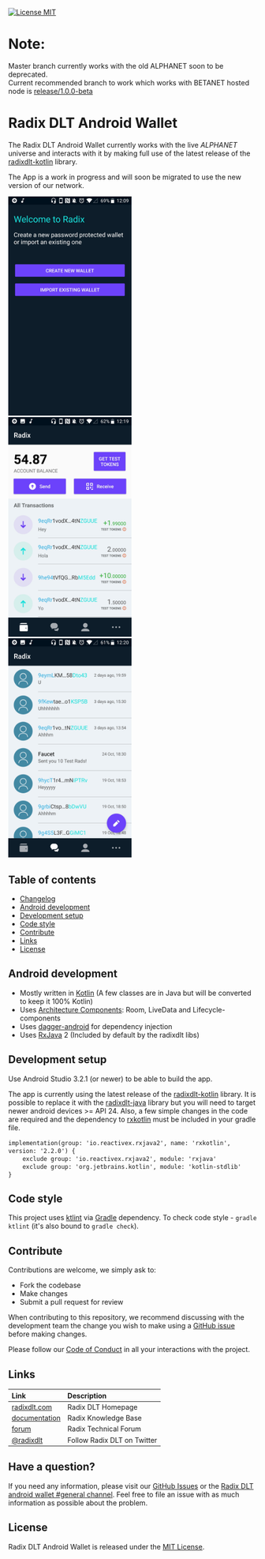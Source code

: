 [![License MIT](https://img.shields.io/badge/license-MIT-blue.svg)](LICENSE)

# Note:

Master branch currently works with the old ALPHANET soon to be deprecated.  
Current recommended branch to work which works with BETANET hosted node is [release/1.0.0-beta](https://github.com/radixdlt/radixdlt-wallet-android/tree/release/1.0.0-beta)

# Radix DLT Android Wallet

The Radix DLT Android Wallet currently works with the live _ALPHANET_ universe and interacts with it
by making full use of the latest release of the [radixdlt-kotlin](https://github.com/radixdlt/radixdlt-kotlin) library.

The App is a work in progress and will soon be migrated to use the new version of our network.

<img src="art/unlock_wallet.jpg" width="250">&nbsp;
<img src="art/transactions_screen.jpg" width="250">&nbsp;
<img  src="art/contacts_screen.jpg" width="250">

## Table of contents

- [Changelog](CHANGELOG.md)
- [Android development](#android-development)
- [Development setup](#development-setup)
- [Code style](#code-style)
- [Contribute](#contribute)
- [Links](#links)
- [License](#license)

## Android development

 * Mostly written in [Kotlin](https://kotlinlang.org/) (A few classes are in Java but will be converted to keep it 100% Kotlin)
 * Uses [Architecture Components](https://developer.android.com/topic/libraries/architecture/): Room, LiveData and Lifecycle-components
 * Uses [dagger-android](https://google.github.io/dagger/android.html) for dependency injection
 * Uses [RxJava](https://github.com/ReactiveX/RxJava) 2 (Included by default by the radixdlt libs)

## Development setup

Use Android Studio 3.2.1 (or newer) to be able to build the app.

The app is currently using the latest release of the [radixdlt-kotlin](https://github.com/radixdlt/radixdlt-kotlin) library. It is 
possible to replace it with the [radixdlt-java](https://github.com/radixdlt/radixdlt-java) library but you will need to target newer
android devices >= API 24. Also, a few simple changes in the code are required and the dependency
to [rxkotlin](https://github.com/ReactiveX/RxKotlin) must be included in your gradle file.

```
implementation(group: 'io.reactivex.rxjava2', name: 'rxkotlin', version: '2.2.0') {
    exclude group: 'io.reactivex.rxjava2', module: 'rxjava'
    exclude group: 'org.jetbrains.kotlin', module: 'kotlin-stdlib'
}
```

## Code style

This project uses [ktlint](https://github.com/shyiko/ktlint) via [Gradle](https://gradle.org/) dependency.
To check code style - `gradle ktlint` (it's also bound to `gradle check`).

## Contribute

Contributions are welcome, we simply ask to:

* Fork the codebase
* Make changes
* Submit a pull request for review

When contributing to this repository, we recommend discussing with the development team the change you wish to make using a [GitHub issue](https://github.com/radixdlt/radixdlt-wallet-android/issues) before making changes.

Please follow our [Code of Conduct](CODE_OF_CONDUCT.md) in all your interactions with the project.

## Links

| Link | Description |
| :----- | :------ |
[radixdlt.com](https://radixdlt.com/) | Radix DLT Homepage
[documentation](https://docs.radixdlt.com/) | Radix Knowledge Base
[forum](https://forum.radixdlt.com/) | Radix Technical Forum
[@radixdlt](https://twitter.com/radixdlt) | Follow Radix DLT on Twitter

## Have a question?

If you need any information, please visit our [GitHub Issues](https://github.com/radixdlt/radixdlt-wallet-android/issues) or the [Radix DLT android wallet #general channel](https://discord.gg/53G6eZU). Feel free to file an issue with as much information as possible about the problem.

## License

Radix DLT Android Wallet is released under the [MIT License](LICENSE).
